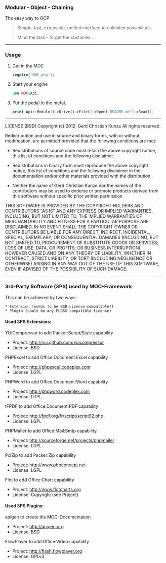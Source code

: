 ### Modular - Object - Chaining
The easy way to OOP

> Simple, fast, extensible, unified interface to unlimited possibilities.
>
> Mind the task - forget the obstacles...

------------------------------------------------------------------------------------------------------------------------

### Usage

1. Get in the MOC

	```php
	require('MOC.php');
	```
2. Start your engine

	```php
	use MOC\Api;
	```
3. Put the pedal to the metal.

	```php
	print Api::Module()->Drive()->File()->Open('README.md')->Read();
	```

------------------------------------------------------------------------------------------------------------------------


LICENSE (BSD)
Copyright (c) 2012, Gerd Christian Kunze
All rights reserved.

Redistribution and use in source and binary forms, with or without
modification, are permitted provided that the following conditions are
met:

 * Redistributions of source code must retain the above copyright
   notice, this list of conditions and the following disclaimer.

 * Redistributions in binary form must reproduce the above copyright
   notice, this list of conditions and the following disclaimer in the
   documentation and/or other materials provided with the distribution.

 * Neither the name of Gerd Christian Kunze nor the names of the
   contributors may be used to endorse or promote products derived from
   this software without specific prior written permission.

THIS SOFTWARE IS PROVIDED BY THE COPYRIGHT HOLDERS AND CONTRIBUTORS "AS
IS" AND ANY EXPRESS OR IMPLIED WARRANTIES, INCLUDING, BUT NOT LIMITED TO,
THE IMPLIED WARRANTIES OF MERCHANTABILITY AND FITNESS FOR A PARTICULAR
PURPOSE ARE DISCLAIMED. IN NO EVENT SHALL THE COPYRIGHT OWNER OR
CONTRIBUTORS BE LIABLE FOR ANY DIRECT, INDIRECT, INCIDENTAL, SPECIAL,
EXEMPLARY, OR CONSEQUENTIAL DAMAGES (INCLUDING, BUT NOT LIMITED TO,
PROCUREMENT OF SUBSTITUTE GOODS OR SERVICES; LOSS OF USE, DATA, OR
PROFITS; OR BUSINESS INTERRUPTION) HOWEVER CAUSED AND ON ANY THEORY OF
LIABILITY, WHETHER IN CONTRACT, STRICT LIABILITY, OR TORT (INCLUDING
NEGLIGENCE OR OTHERWISE) ARISING IN ANY WAY OUT OF THE USE OF THIS
SOFTWARE, EVEN IF ADVISED OF THE POSSIBILITY OF SUCH DAMAGE.


------------------------------------------------------------------------------------------------------------------------

### 3rd-Party Software (3PS) used by MOC-Framework

This can be achieved by two ways:

	* Extension (needs to be BSD-License compatible!)
	* Plugin (could be any FLOSS compatible license)

#### Used 3PS Extensions:

YUICompressor to add Packer:Script/Style capability
- Project: <http://yui.github.com/yuicompressor>
- License: BSD

PHPExcel to add Office:Document:Excel capability
- Project: <http://phpexcel.codeplex.com>
- License: LGPL

PHPWord to add Office:Document:Word capability
- Project: <http://phpword.codeplex.com>
- License: LGPL

tFPDF to add Office:Document:PDF capability
- Project: <http://fpdf.org/fr/script/script92.php>
- License: LGPL

PHPMailer to add Office:Mail:Smtp capability
- Project: <http://sourceforge.net/projects/phpmailer>
- License: LGPL

PclZip to add Packer:Zip capability
- Project: <http://www.phpconcept.net>
- License: LGPL

Flot to add Office:Chart capability
- Project: <http://www.flotcharts.org>
- License: Copyright (see Project)

#### Used 3PS Plugins:

apigen to create the MOC-Documentation
- Project: <http://apigen.org>
- License: BSD

FlowPlayer to add Office:Video capability
- Project: <http://flash.flowplayer.org>
- License: GPLv3
